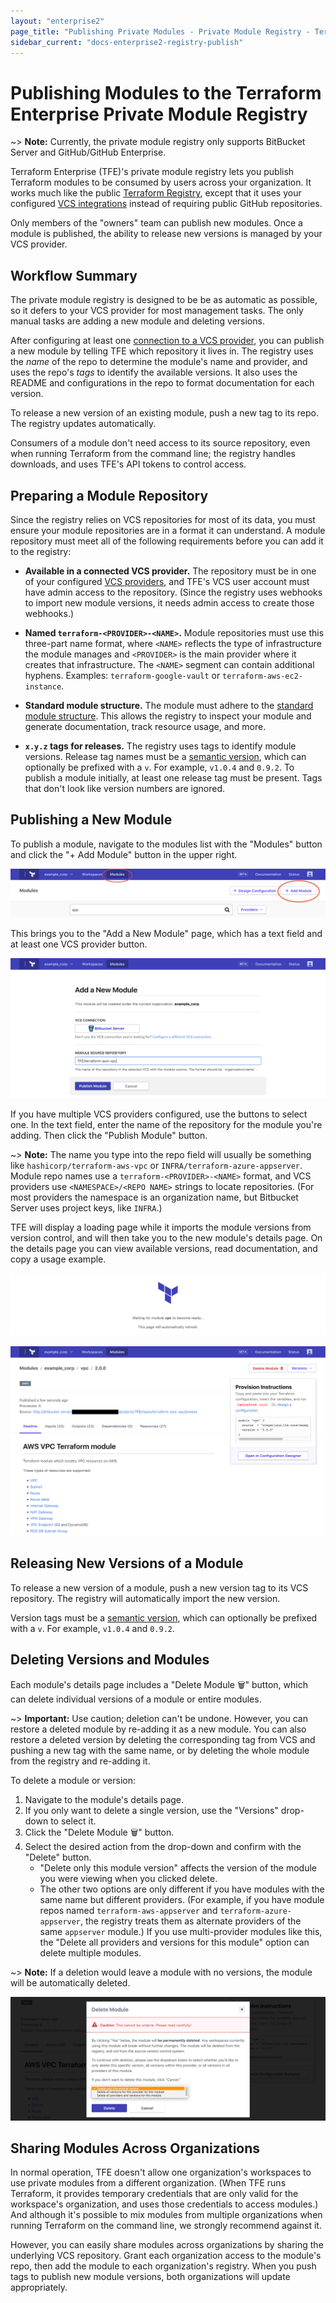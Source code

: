 ```yaml
---
layout: "enterprise2"
page_title: "Publishing Private Modules - Private Module Registry - Terraform Enterprise Beta"
sidebar_current: "docs-enterprise2-registry-publish"
---
```


[vcs]: ../vcs/index.html

# Publishing Modules to the Terraform Enterprise Private Module Registry

~> **Note:** Currently, the private module registry only supports BitBucket Server and GitHub/GitHub Enterprise.

Terraform Enterprise (TFE)'s private module registry lets you publish Terraform modules to be consumed by users across your organization. It works much like the public [Terraform Registry](/docs/registry/index.html), except that it uses your configured [VCS integrations][vcs] instead of requiring public GitHub repositories.

Only members of the "owners" team can publish new modules. Once a module is published, the ability to release new versions is managed by your VCS provider.

## Workflow Summary

The private module registry is designed to be be as automatic as possible, so it defers to your VCS provider for most management tasks. The only manual tasks are adding a new module and deleting versions.

After configuring at least one [connection to a VCS provider][vcs], you can publish a new module by telling TFE which repository it lives in. The registry uses the _name_ of the repo to determine the module's name and provider, and uses the repo's _tags_ to identify the available versions. It also uses the README and configurations in the repo to format documentation for each version.

To release a new version of an existing module, push a new tag to its repo. The registry updates automatically.

Consumers of a module don't need access to its source repository, even when running Terraform from the command line; the registry handles downloads, and uses TFE's API tokens to control access.

## Preparing a Module Repository

Since the registry relies on VCS repositories for most of its data, you must ensure your module repositories are in a format it can understand. A module repository must meet all of the following requirements before you can add it to the registry:

- **Available in a connected VCS provider.** The repository must be in one of
your configured [VCS providers][vcs], and TFE's VCS user account must have admin
access to the repository. (Since the registry uses webhooks to import new module
versions, it needs admin access to create those webhooks.)

- **Named `terraform-<PROVIDER>-<NAME>`.** Module repositories must use this
three-part name format, where `<NAME>` reflects the type of infrastructure the
module manages and `<PROVIDER>` is the main provider where it creates that
infrastructure. The `<NAME>` segment can contain additional hyphens. Examples:
`terraform-google-vault` or `terraform-aws-ec2-instance`.

- **Standard module structure.** The module must adhere to the
[standard module structure](/docs/modules/create.html#standard-module-structure).
This allows the registry to inspect your module and generate documentation,
track resource usage, and more.

- **`x.y.z` tags for releases.** The registry uses tags to identify module
versions. Release tag names must be a [semantic version](http://semver.org),
which can optionally be prefixed with a `v`. For example, `v1.0.4` and `0.9.2`.
To publish a module initially, at least one release tag must be present. Tags
that don't look like version numbers are ignored.

## Publishing a New Module

To publish a module, navigate to the modules list with the "Modules" button and click the "+ Add Module" button in the upper right.

![TFE screenshot: the "modules" button and the "+Add Module" button](./images/publish-add-button.png)

This brings you to the "Add a New Module" page, which has a text field and at least one VCS provider button.

![TFE screenshot: the "add a new module" page, with a repository name entered](./images/publish-add-module.png)

If you have multiple VCS providers configured, use the buttons to select one. In the text field, enter the name of the repository for the module you're adding. Then click the "Publish Module" button.

~> **Note:** The name you type into the repo field will usually be something like `hashicorp/terraform-aws-vpc` or `INFRA/terraform-azure-appserver`. Module repo names use a `terraform-<PROVIDER>-<NAME>` format, and VCS providers use `<NAMESPACE>/<REPO NAME>` strings to locate repositories. (For most providers the namespace is an organization name, but Bitbucket Server uses project keys, like `INFRA`.)

TFE will display a loading page while it imports the module versions from version control, and will then take you to the new module's details page. On the details page you can view available versions, read documentation, and copy a usage example.

![TFE screenshot: the module loading page](./images/publish-loading.png)

![TFE screenshot: a module details page](./images/publish-module-details.png)

## Releasing New Versions of a Module

To release a new version of a module, push a new version tag to its VCS repository. The registry will automatically import the new version.

Version tags must be a [semantic version](http://semver.org), which can optionally be prefixed with a `v`. For example, `v1.0.4` and `0.9.2`.

## Deleting Versions and Modules

Each module's details page includes a "Delete Module 🗑" button, which can delete individual versions of a module or entire modules.

~> **Important:** Use caution; deletion can't be undone. However, you can restore a deleted module by re-adding it as a new module. You can also restore a deleted version by deleting the corresponding tag from VCS and pushing a new tag with the same name, or by deleting the whole module from the registry and re-adding it.

To delete a module or version:

1. Navigate to the module's details page.
2. If you only want to delete a single version, use the "Versions" drop-down to select it.
3. Click the "Delete Module 🗑" button.
4. Select the desired action from the drop-down and confirm with the "Delete" button.
    - "Delete only this module version" affects the version of the module you were viewing when you clicked delete.
    - The other two options are only different if you have modules with the same name but different providers. (For example, if you have module repos named `terraform-aws-appserver` and `terraform-azure-appserver`, the registry treats them as alternate providers of the same `appserver` module.) If you use multi-provider modules like this, the "Delete all providers and versions for this module" option can delete multiple modules.

~> **Note:** If a deletion would leave a module with no versions, the module will be automatically deleted.

![TFE screenshot: the deletion dialog](./images/publish-delete.png)

## Sharing Modules Across Organizations

In normal operation, TFE doesn't allow one organization's workspaces to use private modules from a different organization. (When TFE runs Terraform, it provides temporary credentials that are only valid for the workspace's organization, and uses those credentials to access modules.) And although it's possible to mix modules from multiple organizations when running Terraform on the command line, we strongly recommend against it.

However, you can easily share modules across organizations by sharing the underlying VCS repository. Grant each organization access to the module's repo, then add the module to each organization's registry. When you push tags to publish new module versions, both organizations will update appropriately.
